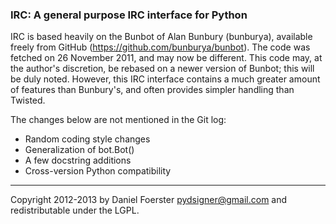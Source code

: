 ### IRC: A general purpose IRC interface for Python

IRC is based heavily on the Bunbot of Alan Bunbury (bunburya), available freely
from GitHub (https://github.com/bunburya/bunbot). The code was fetched on
26 November 2011, and may now be different. This code may, at the author's
discretion, be rebased on a newer version of Bunbot; this will be duly noted.
However, this IRC interface contains a much greater amount of features than
Bunbury's, and often provides simpler handling than Twisted.

The changes below are not mentioned in the Git log:

* Random coding style changes
* Generalization of bot.Bot()
* A few docstring additions
* Cross-version Python compatibility

--------------------------------------------------------------------------------

Copyright 2012-2013 by Daniel Foerster <pydsigner@gmail.com> and
redistributable under the LGPL.

